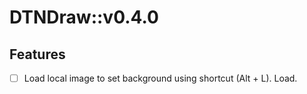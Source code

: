 # DTNDraw::v0.4.0

## Features
- [ ] Load local image to set background using shortcut (Alt + L). Load.
